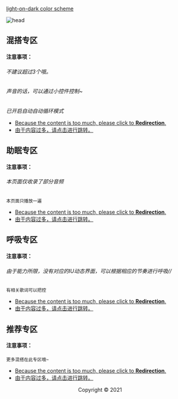 [light-on-dark color scheme](https://zkeq.gitee.io)

![head](https://sleep.onmicrosoft.cn/head.jpg)

## 混搭专区

#### 注意事项：

###### 不建议超过3个哦。

###### 声音的话，可以通过小控件控制~

*已开启自动自动循环模式*

- [Because the content is too much, please click to **Redirection**.](https://zkeq.xyz/a/)
- [由于内容过多，请点击进行跳转。](https://zkeq.xyz/a/)

## 助眠专区

#### 注意事项：

###### 本页面仅收录了部分音频

`本页面只播放一遍`

- [Because the content is too much, please click to **Redirection**.](https://zkeq.xyz/b/)
- [由于内容过多，请点击进行跳转。](https://zkeq.xyz/b/)

## 呼吸专区

#### 注意事项：

###### 由于能力所限，没有对应的IU动态界面，可以根据相应的节奏进行呼吸//

`有相关歌词可以把控`

- [Because the content is too much, please click to **Redirection**.](https://zkeq.xyz/c/)
- [由于内容过多，请点击进行跳转。](https://zkeq.xyz/c/)

## 推荐专区

#### 注意事项：

`更多混搭在此专区哦~`

- [Because the content is too much, please click to **Redirection**.](https://zkeq.xyz/d/)
- [由于内容过多，请点击进行跳转。](https://zkeq.xyz/d/)

<center>Copyright ©  2021<center>
